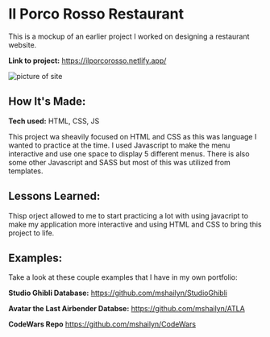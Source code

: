 # Il Porco Rosso Restaurant
This is a mockup of an earlier project I worked on designing a restaurant website. 

**Link to project:** https://ilporcorosso.netlify.app/

![picture of site](images/pic03.png)

## How It's Made:

**Tech used:** HTML, CSS, JS

This project wa sheavily focused on HTML and CSS as this was language I wanted to practice at the time. I used Javascript to make the menu interactive and use one space to display 5 different menus. There is also some other Javascript and SASS but most of this was utilized from templates.

## Lessons Learned:

Thisp orject allowed to me to start practicing a lot with using javacript to make my application more interactive and using HTML and CSS to bring this project to life.

## Examples:
Take a look at these couple examples that I have in my own portfolio:

**Studio Ghibli Database:** https://github.com/mshailyn/StudioGhibli

**Avatar the Last Airbender Databse:** https://github.com/mshailyn/ATLA

**CodeWars Repo** https://github.com/mshailyn/CodeWars